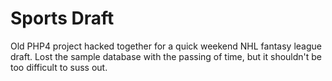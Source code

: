 Sports Draft
============
Old PHP4 project hacked together for a quick weekend NHL fantasy league draft. Lost the sample database with the passing of time, but it shouldn't be too difficult to suss out.
